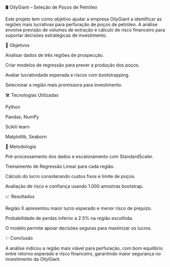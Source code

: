🛢️ OilyGiant – Seleção de Poços de Petróleo


Este projeto tem como objetivo ajudar a empresa OilyGiant a identificar as regiões mais lucrativas para perfuração de poços de petróleo.
A análise envolve previsão de volumes de extração e cálculo de risco financeiro para suportar decisões estratégicas de investimento.



🚀 Objetivos

Analisar dados de três regiões de prospecção.

Criar modelos de regressão para prever a produção dos poços.

Avaliar lucratividade esperada e riscos com bootstrapping.

Selecionar a região mais promissora para investimento.



🛠️ Tecnologias Utilizadas

Python

Pandas, NumPy

Scikit-learn

Matplotlib, Seaborn



📌 Metodologia

Pré-processamento dos dados e escalonamento com StandardScaler.

Treinamento de Regressão Linear para cada região.

Cálculo do lucro considerando custos fixos e limite de poços.

Avaliação de risco e confiança usando 1.000 amostras bootstrap.




📈 Resultados

Região X apresentou maior lucro esperado e menor risco de prejuízo.

Probabilidade de perdas inferior a 2.5% na região escolhida.

O modelo permite apoiar decisões seguras para maximizar os lucros.



✨ Conclusão

A análise indicou a região mais viável para perfuração, com bom equilíbrio entre retorno esperado e risco financeiro, garantindo maior segurança no investimento da OilyGiant.
 
 

